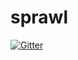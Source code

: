 # sprawl

[![Gitter](https://badges.gitter.im/fedorg/sprawl.svg)](https://gitter.im/fedorg/sprawl?utm_source=badge&utm_medium=badge&utm_campaign=pr-badge&utm_content=badge)